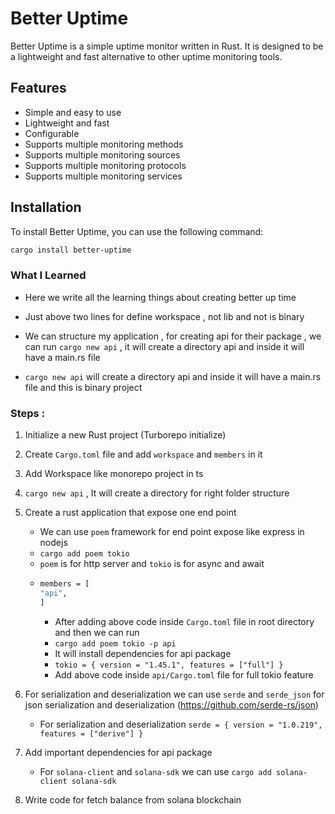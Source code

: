 # Better Uptime

Better Uptime is a simple uptime monitor written in Rust. It is designed to be a lightweight and fast alternative to other uptime monitoring tools.

## Features

- Simple and easy to use
- Lightweight and fast
- Configurable
- Supports multiple monitoring methods
- Supports multiple monitoring sources
- Supports multiple monitoring protocols
- Supports multiple monitoring services

## Installation

To install Better Uptime, you can use the following command:

```bash
cargo install better-uptime
```



### What I Learned

-  Here we write all the learning things about creating better up time
- Just above two lines for define workspace , not lib and not is binary 

- We can structure my application , for creating api for their package , we can run `cargo new api` , it will create a directory api and inside it will have a main.rs file

- `cargo new api` will create a directory api and inside it will have a main.rs file and this is binary project




### Steps :
1. Initialize a new Rust project (Turborepo initialize)
2. Create `Cargo.toml` file and add `workspace` and `members` in it
3. Add Workspace like monorepo project in ts
4. `cargo new api` , It will create a directory for right folder structure
5. Create a rust application that expose one end point  
   - We can use `poem` framework for end point expose like express in nodejs
   - `cargo add poem tokio`
   - `poem` is for http server and `tokio` is for async and await
   - ```bash
     members = [
     "api",
     ]
     ```
     - After adding above code inside `Cargo.toml` file in root directory and then we can run 
     - `cargo add poem tokio -p api`
     - It will install dependencies for api package
     - `tokio = { version = "1.45.1", features = ["full"] }`
     - Add above code inside `api/Cargo.toml` file for full tokio feature

6. For serialization and deserialization we can use `serde` and `serde_json` for json serialization and deserialization (https://github.com/serde-rs/json)
    - For serialization and deserialization `serde = { version = "1.0.219", features = ["derive"] }
`

1. Add important dependencies for api package
    - For `solana-client` and `solana-sdk` we can use `cargo add solana-client solana-sdk`
2. Write code for fetch balance from solana blockchain